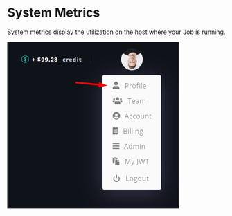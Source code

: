 # System Metrics

System metrics display the utilization on the host where your Job is running.

![](../../../.gitbook/assets/image%20%2819%29.png)


